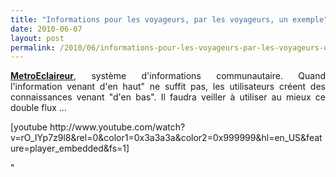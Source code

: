 ```yaml
---
title: "Informations pour les voyageurs, par les voyageurs, un exemple"
date: 2010-06-07
layout: post
permalink: /2010/06/informations-pour-les-voyageurs-par-les-voyageurs-un-exemple.html
---
```


<p style="text-align: justify"><strong><a href="http://www.metroeclaireur.com/" target="_blank">MetroEclaireur</a></strong>, système d'informations communautaire. Quand l'information venant d'en haut" ne suffit pas, les utilisateurs créent des connaissances venant "d'en bas". Il faudra veiller à utiliser au mieux ce double flux ...</p> <p style=""text-align: left"">  [youtube http://www.youtube.com/watch?v=rO_IYp7z9l8&rel=0&color1=0x3a3a3a&color2=0x999999&hl=en_US&feature=player_embedded&fs=1]</p>"